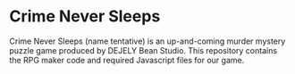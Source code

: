 # Crime Never Sleeps

Crime Never Sleeps (name tentative) is an up-and-coming murder mystery puzzle game produced by DEJELY Bean Studio. This repository contains the RPG maker code and required Javascript files for our game.
